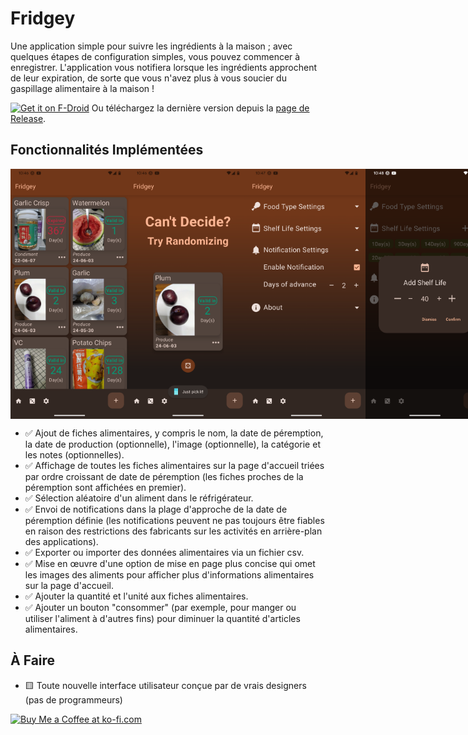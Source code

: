# Fridgey

Une application simple pour suivre les ingrédients à la maison ; avec quelques étapes de configuration simples, vous pouvez commencer à enregistrer. L'application vous notifiera lorsque les ingrédients approchent de leur expiration, de sorte que vous n'avez plus à vous soucier du gaspillage alimentaire à la maison !

[<img src="https://fdroid.gitlab.io/artwork/badge/get-it-on.png"
alt="Get it on F-Droid"
height="80">](https://f-droid.org/packages/lying.fengfeng.foodrecords/)
Ou téléchargez la dernière version depuis la [page de Release](https://github.com/NielsLee/FoodRecords/releases/latest).

## Fonctionnalités Implémentées

<div style="display: flex; flex-direction: row;">
     <img src="https://github.com/NielsLee/FoodRecords/blob/main/metadata/en-US/images/phoneScreenshots/1.png" height="400"> 
     <img src="https://github.com/NielsLee/FoodRecords/blob/main/metadata/en-US/images/phoneScreenshots/2.png" height="400"> 
     <img src="https://github.com/NielsLee/FoodRecords/blob/main/metadata/en-US/images/phoneScreenshots/3.png" height="400"> 
     <img src="https://github.com/NielsLee/FoodRecords/blob/main/metadata/en-US/images/phoneScreenshots/4.png" height="400"> 
</div>

* ✅ Ajout de fiches alimentaires, y compris le nom, la date de péremption, la date de production (optionnelle), l'image (optionnelle), la catégorie et les notes (optionnelles).
* ✅ Affichage de toutes les fiches alimentaires sur la page d'accueil triées par ordre croissant de date de péremption (les fiches proches de la péremption sont affichées en premier).
* ✅ Sélection aléatoire d'un aliment dans le réfrigérateur.
* ✅ Envoi de notifications dans la plage d'approche de la date de péremption définie (les notifications peuvent ne pas toujours être fiables en raison des restrictions des fabricants sur les activités en arrière-plan des applications).
* ✅ Exporter ou importer des données alimentaires via un fichier csv.
* ✅ Mise en œuvre d'une option de mise en page plus concise qui omet les images des aliments pour afficher plus d'informations alimentaires sur la page d'accueil.
* ✅ Ajouter la quantité et l'unité aux fiches alimentaires.
* ✅ Ajouter un bouton "consommer" (par exemple, pour manger ou utiliser l'aliment à d'autres fins) pour diminuer la quantité d'articles alimentaires.

## À Faire
* 🟨 Toute nouvelle interface utilisateur conçue par de vrais designers (pas de programmeurs)

<a href='https://ko-fi.com/J3J611C0CZ' target='_blank'><img height='36' style='border:0px;height:36px;' src='https://storage.ko-fi.com/cdn/kofi1.png?v=3' border='0' alt='Buy Me a Coffee at ko-fi.com' /></a>